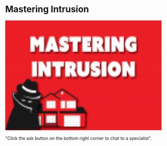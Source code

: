 # Mastering Intrusion

<html>

<body>

<div class="pubble-app" data-app-id="106500" data-app-identifier="106500"></div>
  <script type="text/javascript" src="https://cdn.pubble.io/javascript/loader.js" defer></script>

  <div><p> <img src="Images\download.png" width="500px" height="350px"> </p> </div>

<div><p>"Click the ask button on the bottom right corner to chat to a specialist".</p> </div>

</body>
</html>
